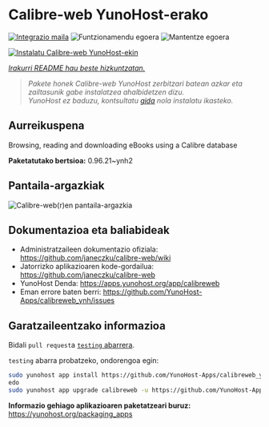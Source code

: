<!--
Ohart ongi: README hau automatikoki sortu da <https://github.com/YunoHost/apps/tree/master/tools/readme_generator>ri esker
EZ editatu eskuz.
-->

# Calibre-web YunoHost-erako

[![Integrazio maila](https://dash.yunohost.org/integration/calibreweb.svg)](https://dash.yunohost.org/appci/app/calibreweb) ![Funtzionamendu egoera](https://ci-apps.yunohost.org/ci/badges/calibreweb.status.svg) ![Mantentze egoera](https://ci-apps.yunohost.org/ci/badges/calibreweb.maintain.svg)

[![Instalatu Calibre-web YunoHost-ekin](https://install-app.yunohost.org/install-with-yunohost.svg)](https://install-app.yunohost.org/?app=calibreweb)

*[Irakurri README hau beste hizkuntzatan.](./ALL_README.md)*

> *Pakete honek Calibre-web YunoHost zerbitzari batean azkar eta zailtasunik gabe instalatzea ahalbidetzen dizu.*  
> *YunoHost ez baduzu, kontsultatu [gida](https://yunohost.org/install) nola instalatu ikasteko.*

## Aurreikuspena

Browsing, reading and downloading eBooks using a Calibre database

**Paketatutako bertsioa:** 0.96.21~ynh2

## Pantaila-argazkiak

![Calibre-web(r)en pantaila-argazkia](./doc/screenshots/screenshot.png)

## Dokumentazioa eta baliabideak

- Administratzaileen dokumentazio ofiziala: <https://github.com/janeczku/calibre-web/wiki>
- Jatorrizko aplikazioaren kode-gordailua: <https://github.com/janeczku/calibre-web>
- YunoHost Denda: <https://apps.yunohost.org/app/calibreweb>
- Eman errore baten berri: <https://github.com/YunoHost-Apps/calibreweb_ynh/issues>

## Garatzaileentzako informazioa

Bidali `pull request`a [`testing` abarrera](https://github.com/YunoHost-Apps/calibreweb_ynh/tree/testing).

`testing` abarra probatzeko, ondorengoa egin:

```bash
sudo yunohost app install https://github.com/YunoHost-Apps/calibreweb_ynh/tree/testing --debug
edo
sudo yunohost app upgrade calibreweb -u https://github.com/YunoHost-Apps/calibreweb_ynh/tree/testing --debug
```

**Informazio gehiago aplikazioaren paketatzeari buruz:** <https://yunohost.org/packaging_apps>
